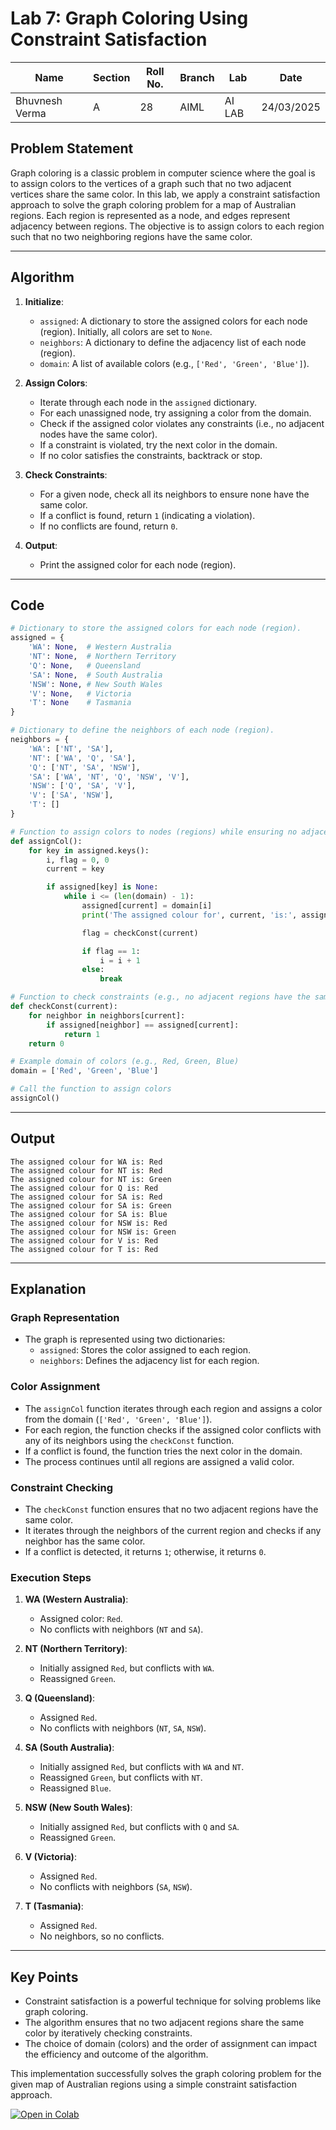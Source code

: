 # Lab 7: Graph Coloring Using Constraint Satisfaction

| **Name**       | **Section** | **Roll No.** | **Branch** | **Lab** | **Date**   |
| -------------- | ----------- | ------------ | ---------- | ------- | ---------- |
| Bhuvnesh Verma | A           | 28           | AIML       | AI LAB  | 24/03/2025 |

## Problem Statement

Graph coloring is a classic problem in computer science where the goal is to assign colors to the vertices of a graph such that no two adjacent vertices share the same color. In this lab, we apply a constraint satisfaction approach to solve the graph coloring problem for a map of Australian regions. Each region is represented as a node, and edges represent adjacency between regions. The objective is to assign colors to each region such that no two neighboring regions have the same color.

---

## Algorithm

1. **Initialize**:

   - `assigned`: A dictionary to store the assigned colors for each node (region). Initially, all colors are set to `None`.
   - `neighbors`: A dictionary to define the adjacency list of each node (region).
   - `domain`: A list of available colors (e.g., `['Red', 'Green', 'Blue']`).

2. **Assign Colors**:

   - Iterate through each node in the `assigned` dictionary.
   - For each unassigned node, try assigning a color from the domain.
   - Check if the assigned color violates any constraints (i.e., no adjacent nodes have the same color).
   - If a constraint is violated, try the next color in the domain.
   - If no color satisfies the constraints, backtrack or stop.

3. **Check Constraints**:

   - For a given node, check all its neighbors to ensure none have the same color.
   - If a conflict is found, return `1` (indicating a violation).
   - If no conflicts are found, return `0`.

4. **Output**:

   - Print the assigned color for each node (region).

---

## Code

```python
# Dictionary to store the assigned colors for each node (region).
assigned = {
    'WA': None,  # Western Australia
    'NT': None,  # Northern Territory
    'Q': None,   # Queensland
    'SA': None,  # South Australia
    'NSW': None, # New South Wales
    'V': None,   # Victoria
    'T': None    # Tasmania
}

# Dictionary to define the neighbors of each node (region).
neighbors = {
    'WA': ['NT', 'SA'],
    'NT': ['WA', 'Q', 'SA'],
    'Q': ['NT', 'SA', 'NSW'],
    'SA': ['WA', 'NT', 'Q', 'NSW', 'V'],
    'NSW': ['Q', 'SA', 'V'],
    'V': ['SA', 'NSW'],
    'T': []
}

# Function to assign colors to nodes (regions) while ensuring no adjacent regions have the same color.
def assignCol():
    for key in assigned.keys():
        i, flag = 0, 0
        current = key

        if assigned[key] is None:
            while i <= (len(domain) - 1):
                assigned[current] = domain[i]
                print('The assigned colour for', current, 'is:', assigned[current])

                flag = checkConst(current)

                if flag == 1:
                    i = i + 1
                else:
                    break

# Function to check constraints (e.g., no adjacent regions have the same color)
def checkConst(current):
    for neighbor in neighbors[current]:
        if assigned[neighbor] == assigned[current]:
            return 1
    return 0

# Example domain of colors (e.g., Red, Green, Blue)
domain = ['Red', 'Green', 'Blue']

# Call the function to assign colors
assignCol()
```

---

## Output

```
The assigned colour for WA is: Red
The assigned colour for NT is: Red
The assigned colour for NT is: Green
The assigned colour for Q is: Red
The assigned colour for SA is: Red
The assigned colour for SA is: Green
The assigned colour for SA is: Blue
The assigned colour for NSW is: Red
The assigned colour for NSW is: Green
The assigned colour for V is: Red
The assigned colour for T is: Red
```

---

## Explanation

### Graph Representation

- The graph is represented using two dictionaries:
  - `assigned`: Stores the color assigned to each region.
  - `neighbors`: Defines the adjacency list for each region.

### Color Assignment

- The `assignCol` function iterates through each region and assigns a color from the domain (`['Red', 'Green', 'Blue']`).
- For each region, the function checks if the assigned color conflicts with any of its neighbors using the `checkConst` function.
- If a conflict is found, the function tries the next color in the domain.
- The process continues until all regions are assigned a valid color.

### Constraint Checking

- The `checkConst` function ensures that no two adjacent regions have the same color.
- It iterates through the neighbors of the current region and checks if any neighbor has the same color.
- If a conflict is detected, it returns `1`; otherwise, it returns `0`.

### Execution Steps

1. **WA (Western Australia)**:

   - Assigned color: `Red`.
   - No conflicts with neighbors (`NT` and `SA`).

2. **NT (Northern Territory)**:

   - Initially assigned `Red`, but conflicts with `WA`.
   - Reassigned `Green`.

3. **Q (Queensland)**:

   - Assigned `Red`.
   - No conflicts with neighbors (`NT`, `SA`, `NSW`).

4. **SA (South Australia)**:

   - Initially assigned `Red`, but conflicts with `WA` and `NT`.
   - Reassigned `Green`, but conflicts with `NT`.
   - Reassigned `Blue`.

5. **NSW (New South Wales)**:

   - Initially assigned `Red`, but conflicts with `Q` and `SA`.
   - Reassigned `Green`.

6. **V (Victoria)**:

   - Assigned `Red`.
   - No conflicts with neighbors (`SA`, `NSW`).

7. **T (Tasmania)**:
   - Assigned `Red`.
   - No neighbors, so no conflicts.

---

## Key Points

- Constraint satisfaction is a powerful technique for solving problems like graph coloring.
- The algorithm ensures that no two adjacent regions share the same color by iteratively checking constraints.
- The choice of domain (colors) and the order of assignment can impact the efficiency and outcome of the algorithm.

This implementation successfully solves the graph coloring problem for the given map of Australian regions using a simple constraint satisfaction approach.

[![Open in Colab](https://img.shields.io/badge/Open%20in%20Colab-%23000000?style=for-the-badge&logo=googlecolab)](https://colab.research.google.com/github/MasterBhuvnesh/AI-Lab/blob/main/labs/Lab_7.ipynb)
